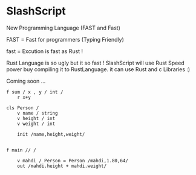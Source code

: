 # SlashScript
New Programming Language (FAST and Fast)

FAST = Fast for programmers (Typing Friendly)

fast = Excution is fast as Rust !

Rust Language is so ugly but it so fast ! SlashScript will use Rust Speed power buy compiling it to RustLanguage.
it can use Rust and c Libraries :)

Coming soon ...

```
f sum / x , y / int / 
	r x+y

cls Person /
	v name / string
	v height / int
	v weight / int

	init /name,height,weight/


f main // /

	v mahdi / Person = Person /mahdi,1.80,64/
	out /mahdi.height + mahdi.weight/
```
